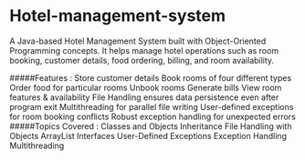 # Hotel-management-system

A Java-based Hotel Management System built with Object-Oriented Programming concepts.
It helps manage hotel operations such as room booking, customer details, food ordering, billing, and room availability.

#####Features : 
      Store customer details
      Book rooms of four different types
      Order food for particular rooms
      Unbook rooms
      Generate bills
      View room features & availability
      File Handling ensures data persistence even after program exit
      Multithreading for parallel file writing
      User-defined exceptions for room booking conflicts
      Robust exception handling for unexpected errors
#####Topics Covered : 
      Classes and Objects
      Inheritance
      File Handling with Objects
      ArrayList
      Interfaces
      User-Defined Exceptions
      Exception Handling
      Multithreading
